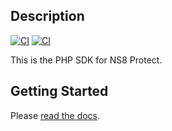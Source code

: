 ## Description

[![CI](https://concourse.ns8-infrastructure.com/api/v1/teams/main/pipelines/protect-php-sdk/jobs/test/badge)](https://concourse.ns8-infrastructure.com/teams/main/pipelines/protect-php-sdk/jobs/test)
[![CI](https://concourse.ns8-infrastructure.com/api/v1/teams/main/pipelines/protect-php-sdk/jobs/test/badge?title=tests)](https://concourse.ns8-infrastructure.com/teams/main/pipelines/protect-php-sdk/jobs/test)

<!--

TODO: Uncomment when php sdk published to public packagist:

[![Latest Stable Version](https://poser.pugx.org/ns8/protect-php-sdk/version)](https://packagist.org/packages/ns8/protect-php-sdk)
[![Latest Stable Version](https://poser.pugx.org/ns8/protect-php-sdk/license)](https://packagist.org/packages/ns8/protect-php-sdk)
-->

This is the PHP SDK for NS8 Protect.

## Getting Started

Please [read the docs](https://github.com/ns8inc/protect-php-sdk/tree/master/public/en/platform/protect-php-sdk).

